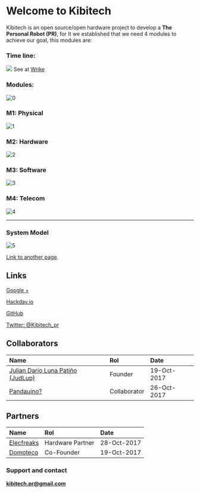 #  Welcome to  Kibitech

Kibitech is an open source/open hardware project to develop a **The Personal Robot (PR)**, for It we established that we need 4 modules to achieve our goal, this modules are:

### Time line:

![](https://image.ibb.co/dgX2tG/Captura_de_pantalla_2017_11_04_a_la_s_2_18_59_p_m.png)
See at [Wrike](https://www.wrike.com/timeline/index.html?id=uApbh58jrRdeaJCeFy61b9qvfkwSu5IM|IEYTQMZZGYZDMLSTG4)
### Modules:

![0](https://image.ibb.co/nH08Am/Modules.png)

### M1: Physical

![1](https://image.ibb.co/mR5aqm/M1_02.png)

### M2: Hardware

![2](https://image.ibb.co/nEvx36/M2_03.png)

### M3: Software

![3](https://image.ibb.co/bSKeGR/M3_04.png)

### M4: Telecom

![4](https://image.ibb.co/mz4DbR/M5_05.png)

* * *
### System Model

![5](https://image.ibb.co/gN3bD6/m3_Os.png)

[Link to another page](another-page).

## Links 

[Google +](https://plus.google.com/communities/100380758547041773409)

[Hackday.io](https://hackaday.io/project/27837-kibitech/)

[GitHub](https://github.com/kibitech)

[Twitter: @Kibitech_pr](https://twitter.com/kibitech_pr)


## Collaborators

| Name         | Rol               | Date |
|:-------------|:------------------|:------|
| [Julian Dario Luna Patiño (JudLup)](https://twitter.com/judlup)| Founder | 19-Oct-2017  |
|[Pandauino?](https://twitter.com/pandauino)| Collaborator   | 26-Oct-2017  |

## Partners

| Name         | Rol               | Date |
|:-------------|:------------------|:------|
| [Elecfreaks](https://www.elecfreaks.com)| Hardware Partner | 28-Oct-2017  |
| [Domoteco](https://www.domoteco.com)| Co-Founder | 19-Oct-2017  |


### Support and contact

**kibitech.pr@gmail.com**

